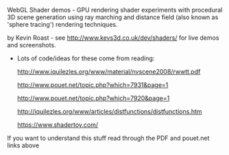 WebGL Shader demos - GPU rendering shader experiments with procedural 3D scene generation using ray marching and distance field (also known as 'sphere tracing') rendering techniques.

by Kevin Roast - see http://www.kevs3d.co.uk/dev/shaders/ for live demos and screenshots.

- Lots of code/ideas for these come from reading:
 
     http://www.iquilezles.org/www/material/nvscene2008/rwwtt.pdf

     http://www.pouet.net/topic.php?which=7931&page=1
     
     http://www.pouet.net/topic.php?which=7920&page=1
     
     http://iquilezles.org/www/articles/distfunctions/distfunctions.htm
     
     https://www.shadertoy.com/
   
If you want to understand this stuff read through the PDF and pouet.net links above
